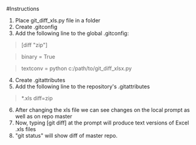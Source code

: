 #Instructions

1. Place git_diff_xls.py file in a folder
2. Create .gitconfig
3. Add the following line to the global .gitconfig:

> [diff "zip"]

> binary = True

> textconv = python c:/path/to/git_diff_xlsx.py

4. Create .gitattributes
5. Add the following line to the repository's .gitattributes

> *.xls diff=zip

6. After changing the xls file we can see changes on the local prompt as well as on repo master
7. Now, typing [git diff] at the prompt will produce text versions of Excel .xls files
8. "git status" will show diff of master repo.
